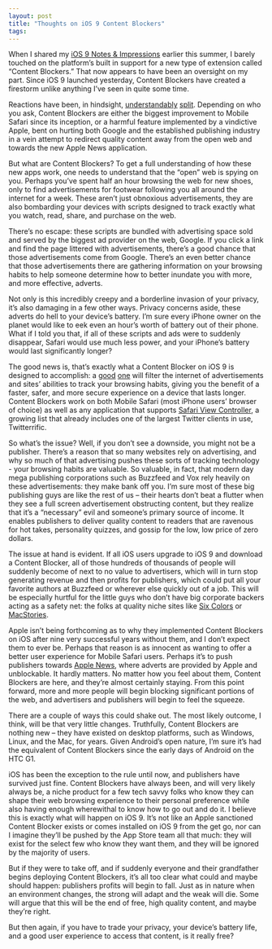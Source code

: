 ```yaml
---
layout: post
title: "Thoughts on iOS 9 Content Blockers"
tags:
---
```

When I shared my [iOS 9 Notes & Impressions](http://dotunderscore.net/2015/07/03/ios-9-notes-and-impressions/) earlier this summer, I barely touched on the platform’s built in support for a new type of extension called “Content Blockers.” That now appears to have been an oversight on my part. Since iOS 9 launched yesterday, Content Blockers have created a firestorm unlike anything I’ve seen in quite some time.

Reactions have been, in hindsight, [understandably](https://twitter.com/reckless/status/644176069881409537) [split](http://www.theverge.com/2015/9/17/9338963/welcome-to-hell-apple-vs-google-vs-facebook-and-the-slow-death-of-the-web). Depending on who you ask, Content Blockers are either the biggest improvement to Mobile Safari since its inception, or a harmful feature implemented by a vindictive Apple, bent on hurting both Google and the established publishing industry in a vein attempt to redirect quality content away from the open web and towards the new Apple News application.

But what are Content Blockers? To get a full understanding of how these new apps work, one needs to understand that the “open” web is spying on you. Perhaps you’ve spent half an hour browsing the web for new shoes, only to find advertisements for footwear following you all around the internet for a week. These aren’t just obnoxious advertisements, they are also bombarding your devices with scripts designed to track exactly what you watch, read, share, and purchase on the web. 

There’s no escape: these scripts are bundled with advertising space sold and served by the biggest ad provider on the web, Google. If you click a link and find the page littered with advertisements, there’s a good chance that those advertisements come from Google. There’s an even better chance that those advertisements there are gathering information on your browsing habits to help someone determine how to better inundate you with more, and more effective, adverts.

Not only is this incredibly creepy and a borderline invasion of your privacy, it’s also damaging in a few other ways. Privacy concerns aside, these adverts do hell to your device’s battery. I’m sure every iPhone owner on the planet would like to eek even an hour’s worth of battery out of their phone. What if I told you that, if all of these scripts and ads were to suddenly disappear, Safari would use much less power, and your iPhone’s battery would last significantly longer?

The good news is, that’s exactly what a Content Blocker on iOS 9 is designed to accomplish: a [good](http://crystalapp.co) [one](http://www.marco.org/2015/09/16/peace-content-blocker) will filter the internet of advertisements and sites’ abilities to track your browsing habits, giving you the benefit of a faster, safer, and more secure experience on a device that lasts longer. Content Blockers work on both Mobile Safari (most iPhone users’ browser of choice) as well as any application that supports [Safari View Controller](http://www.imore.com/safari-view-controller-will-bring-persistent-logins-web-view-ios-apps), a growing list that already includes one of the largest Twitter clients in use, Twitterrific.

So what’s the issue? Well, if you don’t see a downside, you might not be a publisher. There’s a reason that so many websites rely on advertising, and why so much of that advertising pushes these sorts of tracking technology - your browsing habits are valuable. So valuable, in fact, that modern day mega publishing corporations such as Buzzfeed and Vox rely heavily on these advertisements: they make bank off you. I’m sure most of these big publishing guys are like the rest of us – their hearts don’t beat a flutter when they see a full screen advertisement obstructing content, but they realize that it’s a “necessary” evil and someone’s primary source of income. It enables publishers to deliver quality content to readers that are ravenous for hot takes, personality quizzes, and gossip for the low, low price of zero dollars.

The issue at hand is evident. If all iOS users upgrade to iOS 9 and download a Content Blocker, all of those hundreds of thousands of people will suddenly become of next to no value to advertisers, which will in turn stop generating revenue and then profits for publishers, which could put all your favorite authors at Buzzfeed or wherever else quickly out of a job. This will be especially hurtful for the little guys who don’t have big corporate backers acting as a safety net: the folks at quality niche sites like [Six Colors](http://sixcolors.com) or [MacStories](https://www.macstories.net).

Apple isn’t being forthcoming as to why they implemented Content Blockers on iOS after nine very successful years without them, and I don’t expect them to ever be. Perhaps that reason is as innocent as wanting to offer a better user experience for Mobile Safari users. Perhaps it’s to push publishers towards [Apple News](https://www.google.com/url?sa=t&rct=j&q=&esrc=s&source=web&cd=12&cad=rja&uact=8&ved=0CF0QFjALahUKEwi-rvnuhf_HAhUBaz4KHRE5ALQ&url=http%3A%2F%2Fwww.wired.com%2F2015%2F09%2Fapple-taunting-publishers-ad-blocking-apple-news%2F&usg=AFQjCNEIFnybpkqRw0egMzV7PGu_oT-mUA&sig2=nAn3YI46UG5gZeAW0A8TpQ&bvm=bv.102829193,d.cWw), where adverts are provided by Apple and unblockable. It hardly matters. No matter how you feel about them, Content Blockers are here, and they’re almost certainly staying. From this point forward, more and more people will begin blocking significant portions of the web, and advertisers and publishers will begin to feel the squeeze.

There are a couple of ways this could shake out. The most likely outcome, I think, will be that very little changes. Truthfully, Content Blockers are nothing new – they have existed on desktop platforms, such as Windows, Linux, and the Mac, for years. Given Android’s open nature, I’m sure it’s had the equivalent of Content Blockers since the early days of Android on the HTC G1.

iOS has been the exception to the rule until now, and publishers have survived just fine. Content Blockers have always been, and will very likely always be, a niche product for a few tech savvy folks who know they can shape their web browsing experience to their personal preference while also having enough wherewithal to know how to go out and do it. I believe this is exactly what will happen on iOS 9. It’s not like an Apple sanctioned Content Blocker exists or comes installed on iOS 9 from the get go, nor can I imagine they’ll be pushed by the App Store team all that much: they will exist for the select few who know they want them, and they will be ignored by the majority of users.

But if they were to take off, and if suddenly everyone and their grandfather begins deploying Content Blockers, it’s all too clear what could and maybe should happen: publishers profits will begin to fall. Just as in nature when an environment changes, the strong will adapt and the weak will die. Some will argue that this will be the end of free, high quality content, and maybe they’re right.

But then again, if you have to trade your privacy, your device’s battery life, and a good user experience to access that content, is it really free? 